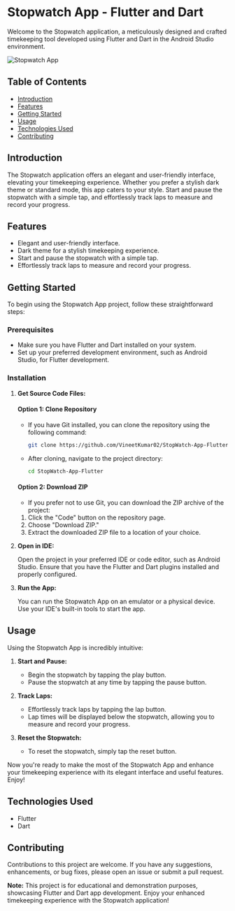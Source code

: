 # Stopwatch App - Flutter and Dart

Welcome to the Stopwatch application, a meticulously designed and crafted timekeeping tool developed using Flutter and Dart in the Android Studio environment. 

![Stopwatch App](https://drive.google.com/uc?id=1z3UMYNZJbnzTMsfxv9o2sDj9JvevFriZ)

## Table of Contents

- [Introduction](#introduction)
- [Features](#features)
- [Getting Started](#getting-started)
- [Usage](#usage)
- [Technologies Used](#technologies-used)
- [Contributing](#contributing)

## Introduction

The Stopwatch application offers an elegant and user-friendly interface, elevating your timekeeping experience. Whether you prefer a stylish dark theme or standard mode, this app caters to your style. Start and pause the stopwatch with a simple tap, and effortlessly track laps to measure and record your progress.

## Features

- Elegant and user-friendly interface.
- Dark theme for a stylish timekeeping experience.
- Start and pause the stopwatch with a simple tap.
- Effortlessly track laps to measure and record your progress.

## Getting Started

To begin using the Stopwatch App project, follow these straightforward steps:

### Prerequisites

- Make sure you have Flutter and Dart installed on your system.
- Set up your preferred development environment, such as Android Studio, for Flutter development.

### Installation

1. **Get Source Code Files:**
    #### Option 1: Clone Repository

    - If you have Git installed, you can clone the repository using the following command:

        ```bash
        git clone https://github.com/VineetKumar02/StopWatch-App-Flutter.git
        ```

    - After cloning, navigate to the project directory:

        ```bash
        cd StopWatch-App-Flutter
        ```

    #### Option 2: Download ZIP

    - If you prefer not to use Git, you can download the ZIP archive of the project:

    1. Click the "Code" button on the repository page.
    2. Choose "Download ZIP."
    3. Extract the downloaded ZIP file to a location of your choice.

2. **Open in IDE:**

   Open the project in your preferred IDE or code editor, such as Android Studio. Ensure that you have the Flutter and Dart plugins installed and properly configured.

3. **Run the App:**

   You can run the Stopwatch App on an emulator or a physical device. Use your IDE's built-in tools to start the app.

## Usage

Using the Stopwatch App is incredibly intuitive:

1. **Start and Pause:**

   - Begin the stopwatch by tapping the play button.
   - Pause the stopwatch at any time by tapping the pause button.

2. **Track Laps:**

   - Effortlessly track laps by tapping the lap button.
   - Lap times will be displayed below the stopwatch, allowing you to measure and record your progress.

3. **Reset the Stopwatch:**

   - To reset the stopwatch, simply tap the reset button.

Now you're ready to make the most of the Stopwatch App and enhance your timekeeping experience with its elegant interface and useful features. Enjoy!

## Technologies Used

- Flutter
- Dart

## Contributing

Contributions to this project are welcome. If you have any suggestions, enhancements, or bug fixes, please open an issue or submit a pull request.

**Note:** This project is for educational and demonstration purposes, showcasing Flutter and Dart app development. Enjoy your enhanced timekeeping experience with the Stopwatch application!
